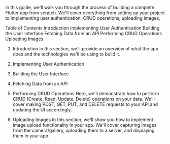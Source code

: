 In this guide, we'll walk you through the process of building a complete Flutter app from scratch.
We'll cover everything from setting up your project to implementing user authentication, CRUD operations, uploading images,

Table of Contents
Introduction
Implementing User Authentication
Building the User Interface
Fetching Data from an API
Performing CRUD Operations
Uploading Images

1. Introduction
   In this section, we'll provide an overview of what the app does and the technologies we'll be using to build it.


1. Implementing User Authentication
2. Building the User Interface

3. Fetching Data from an API

4. Performing CRUD Operations
   Here, we'll demonstrate how to perform CRUD (Create, Read, Update, Delete) operations on your data. We'll cover making POST, GET, PUT, and DELETE requests to your API and updating the UI accordingly.

5. Uploading Images
   In this section, we'll show you how to implement image upload functionality in your app. We'll cover capturing images from the camera/gallery, uploading them to a server, and displaying them in your app.


